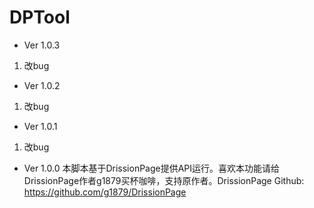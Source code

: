 # DPTool
* Ver 1.0.3
1. 改bug

* Ver 1.0.2
1. 改bug

* Ver 1.0.1
1. 改bug

* Ver 1.0.0
本脚本基于DrissionPage提供API运行。喜欢本功能请给DrissionPage作者g1879买杯咖啡，支持原作者。DrissionPage Github: https://github.com/g1879/DrissionPage